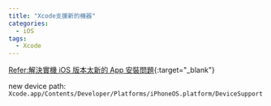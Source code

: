 ```yaml
---
title: "Xcode支援新的機器"
categories:
  - iOS
tags:
  - Xcode
---
```

[Refer:解決實機 iOS 版本太新的 App 安裝問題](https://medium.com/%E5%BD%BC%E5%BE%97%E6%BD%98%E7%9A%84-swift-ios-app-%E9%96%8B%E7%99%BC%E5%95%8F%E9%A1%8C%E8%A7%A3%E7%AD%94%E9%9B%86/%E8%A7%A3%E6%B1%BA%E5%AF%A6%E6%A9%9F-ios-%E7%89%88%E6%9C%AC%E5%A4%AA%E6%96%B0%E7%9A%84-app-%E5%AE%89%E8%A3%9D%E5%95%8F%E9%A1%8C-could-not-locate-device-support-files-72ef0ca1744f){:target="_blank"}

new device path: `Xcode.app/Contents/Developer/Platforms/iPhoneOS.platform/DeviceSupport
`